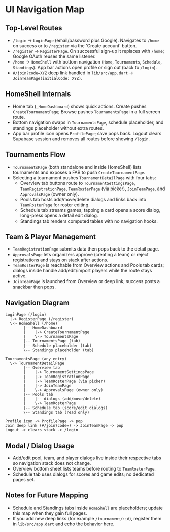 # UI Navigation Map

## Top-Level Routes
- `/login` -> `LoginPage` (email/password plus Google). Navigates to `/home` on success or to `/register` via the 'Create account' button.
- `/register` -> `RegisterPage`. On successful sign-up it replaces with `/home`; Google OAuth reuses the same listener.
- `/home` -> `HomeShell` with bottom navigation (`Home`, `Tournaments`, `Schedule`, `Standings`). App bar actions open profile or sign out (back to `/login`).
- `#/join?code=XYZ` deep link handled in `lib/src/app.dart` -> `JoinTeamPage(initialCode: XYZ)`.

## HomeShell Internals
- Home tab (`_HomeDashboard`) shows quick actions. Create pushes `CreateTournamentPage`; Browse pushes `TournamentsPage` in a full screen route.
- Bottom navigation swaps in `TournamentsPage`, schedule placeholder, and standings placeholder without extra routes.
- App bar profile icon opens `ProfilePage`; save pops back. Logout clears Supabase session and removes all routes before showing `/login`.

## Tournaments Flow
- `TournamentsPage` (both standalone and inside HomeShell) lists tournaments and exposes a FAB to push `CreateTournamentPage`.
- Selecting a tournament pushes `TournamentDetailPage` with four tabs:
  - Overview tab buttons route to `TournamentSettingsPage`, `TeamRegistrationPage`, `TeamRosterPage` (via picker), `JoinTeamPage`, and `ApprovalsPage` (owner only).
  - Pools tab hosts add/move/delete dialogs and links back into `TeamRosterPage` for roster editing.
  - Schedule tab streams games; tapping a card opens a score dialog, long-press opens a detail edit dialog.
  - Standings tab renders computed tables with no navigation hooks.

## Team & Player Management
- `TeamRegistrationPage` submits data then pops back to the detail page.
- `ApprovalsPage` lets organizers approve (creating a team) or reject registrations and stays on stack after actions.
- `TeamRosterPage` is reachable from Overview actions and Pools tab cards; dialogs inside handle add/edit/import players while the route stays active.
- `JoinTeamPage` is launched from Overview or deep link; success posts a snackbar then pops.

## Navigation Diagram
```text
LoginPage (/login)
  |-> RegisterPage (/register)
  \-> HomeShell (/home)
        |-- HomeDashboard
        |    |-> CreateTournamentPage
        |    \-> TournamentsPage
        |-- TournamentsPage (tab)
        |-- Schedule placeholder (tab)
        \-- Standings placeholder (tab)
        
TournamentsPage (any entry)
  \-> TournamentDetailPage
        |-- Overview tab
        |    |-> TournamentSettingsPage
        |    |-> TeamRegistrationPage
        |    |-> TeamRosterPage (via picker)
        |    |-> JoinTeamPage
        |    \-> ApprovalsPage (owner only)
        |-- Pools tab
        |    |-- dialogs (add/move/delete)
        |    \-> TeamRosterPage
        |-- Schedule tab (score/edit dialogs)
        \-- Standings tab (read only)

Profile icon -> ProfilePage -> pop
Join deep link (#/join?code=) -> JoinTeamPage -> pop
Logout -> clears stack -> /login
```

## Modal / Dialog Usage
- Add/edit pool, team, and player dialogs live inside their respective tabs so navigation stack does not change.
- Overview bottom sheet lists teams before routing to `TeamRosterPage`.
- Schedule tab uses dialogs for scores and game edits; no dedicated pages yet.

## Notes for Future Mapping
- Schedule and Standings tabs inside `HomeShell` are placeholders; update this map when they gain full pages.
- If you add new deep links (for example `/tournament/:id`), register them in `lib/src/app.dart` and echo the behavior here.
